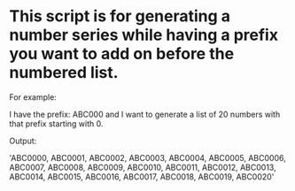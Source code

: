 # This script is for generating a number series while having a prefix you want to add on before the numbered list.

For example: 

I have the prefix: ABC000 and I want to generate a list of 20 numbers with that prefix starting with 0.

Output:

'ABC0000, ABC0001, ABC0002, ABC0003, ABC0004, ABC0005, ABC0006, ABC0007, ABC0008, ABC0009, ABC0010, ABC0011, ABC0012, ABC0013, ABC0014, ABC0015, ABC0016, ABC0017, ABC0018, ABC0019, ABC0020'
